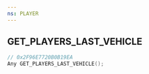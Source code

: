 ```yaml
---
ns: PLAYER
---
```

## GET_PLAYERS_LAST_VEHICLE

```c
// 0x2F96E7720B0B19EA
Any GET_PLAYERS_LAST_VEHICLE();
```

